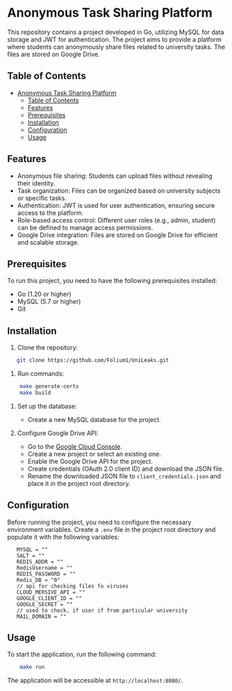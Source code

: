 # Anonymous Task Sharing Platform

This repository contains a project developed in Go, utilizing MySQL for data storage and JWT for authentication. The project aims to provide a platform where students can anonymously share files related to university tasks. The files are stored on Google Drive.

## Table of Contents
- [Anonymous Task Sharing Platform](#anonymous-task-sharing-platform)
  - [Table of Contents](#table-of-contents)
  - [Features](#features)
  - [Prerequisites](#prerequisites)
  - [Installation](#installation)
  - [Configuration](#configuration)
  - [Usage](#usage)

## Features
- Anonymous file sharing: Students can upload files without revealing their identity.
- Task organization: Files can be organized based on university subjects or specific tasks.
- Authentication: JWT is used for user authentication, ensuring secure access to the platform.
- Role-based access control: Different user roles (e.g., admin, student) can be defined to manage access permissions.
- Google Drive integration: Files are stored on Google Drive for efficient and scalable storage.

## Prerequisites
To run this project, you need to have the following prerequisites installed:

- Go (1.20 or higher)
- MySQL (5.7 or higher)
- Git

## Installation
1. Clone the repository:
```bash
   git clone https://github.com/Folium1/UniLeaks.git
```

1. Run commands:
```bash
    make generate-certs
    make build
```

1. Set up the database:
   - Create a new MySQL database for the project.

2. Configure Google Drive API:
   - Go to the [Google Cloud Console](https://console.cloud.google.com/).
   - Create a new project or select an existing one.
   - Enable the Google Drive API for the project.
   - Create credentials (OAuth 2.0 client ID) and download the JSON file.
   - Rename the downloaded JSON file to `client_credentials.json` and place it in the project root directory.

## Configuration
Before running the project, you need to configure the necessary environment variables. Create a `.env` file in the project root directory and populate it with the following variables:

```plaintext
   MYSQL = ""
   SALT = ""
   REDIS_ADDR = ""
   RedisUsername = ""
   REDIS_PASSWORD = ""
   Redis_DB = "0"
   // api for checking files fo viruses
   CLOUD_MERSIVE_API = ""
   GOOGLE_CLIENT_ID = ""
   GOOGLE_SECRET = ""
   // used to check, if user if from particular university
   MAIL_DOMAIN = ""
```

## Usage
To start the application, run the following command:
```bash
    make run
```

The application will be accessible at `http://localhost:8080/`.
